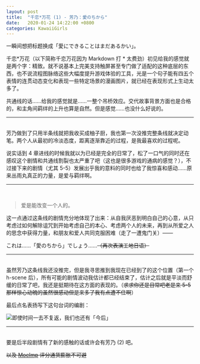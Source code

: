 ```yaml
---
layout: post
title:  "千恋*万花 (1) - 芳乃：愛のちから"
date:   2020-01-24 14:22:00 +0800
categories: KawaiiGirls
---
```


一瞬间想把标题换成「愛にできることはまだあるかい」。

千恋\*万花（以下简称千恋万花因为 Markdown 打 \* 太费劲）初见给我的感觉就是两个字：精致。就不说基本上完美支持触屏甚至专门做了适配的这种底层的东西，也不说流程图脉络这些大幅度提升游戏体验的工具，光是一个句子能有四五个表情的连贯动态变化和表现一些特定场景的漫画图片，就已经在表现形式上生动太多了。

共通线的话……给我的感觉就是……一整个吊桥效应。交代故事背景方面也是合格的，和主角间羁绊的上升也算是自然。但是感觉……也没什么好说的。

---

<br />芳乃做到了只用半条线就把我收买成柚子厨，我也第一次没推完整条线就决定动笔。两个人从最初的冷淡态度，距离逐渐靠近的过程，是我最喜欢的过程呢。

说实话到 4 章进线的时候我就以为已经是完全的日常了，松了一口气的同时还在感叹这个剧情和共通线割裂也太严重了吧（这也是很多游戏的通病的感觉？），不过接下来的剧情（尤其 5-5）发展出乎我的意料的同时也给了我惊喜和感动……原来丛雨丸真正的力量，是爱与羁绊啊。

---

<br />

> 爱是能改变一个人的。

这一点通过这条线的剧情充分地体现了出来：从自我厌恶到明白自己的心意，从只考虑过如何解除诅咒到开始考虑自己的本心、考虑两个人的未来，再到从所爱之人的思念中获得力量，和朋友和爱人共同克服困难（走了一遭鬼门关）——

これは......「愛のちから」でしょう......~~（再次表演工地日语）~~

---

<br />虽然芳乃这条线我还没推完，但是我寻思推到我现在已经到了的这个位置（第一个 h-scene 后），所有可能的剧情波动我估计都已经结束了，估计之后就是平淡而舒缓的日常了吧，我还是挺期待在这方面的表现的。（~~求求你还是日常吧老是来 5-5 那样惊心动魄的虽然很感动但是来多了我有点遭不住啊~~）

最后点名表扬写下这句台词的编剧：

![即使时间一去不复返，我们也还有「今后」](https://i.loli.net/2020/01/24/JpQ3y6CweMfoSg4.jpg)

---
<br />要是后半段剧情有了新的感触的话或许会有芳乃 (2) 吧。

~~以及 [MoeImp](http://yoro.xyz/impression) 评分通货膨胀不可避~~